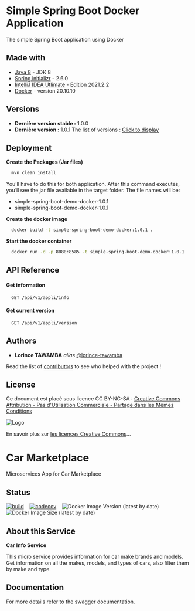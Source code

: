 
# Simple Spring Boot Docker Application

The simple Spring Boot application using Docker


## Made with

* [Java 8](https://www.java.com/fr/download/) - JDK 8
* [Spring initializr](https://start.spring.io/) - 2.6.0 
* [IntelliJ IDEA Utlimate](https://www.jetbrains.com/fr-fr/idea/) - Edition 2021.2.2 
* [Docker](https://www.docker.com/) - version 20.10.10 

## Versions

- **Dernière version stable :** 1.0.0
- **Dernière version :** 1.0.1
The list of versions : [Click to display](https://github.com/lorince-tawamba/spring-boot-demo-docker/tags)

## Deployment

**Create the Packages (Jar files)**

```bash
  mvn clean install
```

You’ll have to do this for both application. After this command executes, you’ll see the jar file available in the target folder. The file names will be:

- simple-spring-boot-demo-docker-1.0.1
- simple-spring-boot-demo-docker-1.0.1

**Create the docker image**

```bash
  docker build -t simple-spring-boot-demo-docker:1.0.1 .
```

**Start the docker container**

```bash
  docker run -d -p 8080:8585 -t simple-spring-boot-demo-docker:1.0.1
```

## API Reference

#### Get information

```http
  GET /api/v1/appli/info
```

#### Get current version 

```http
  GET /api/v1/appli/version
```

## Authors

* **Lorince TAWAMBA** _alias_ [@lorince-tawamba](https://github.com/lorince-tawamba)

Read the list of [contributors](https://github.com/lorince-tawamba/spring-boot-demo-docker/contributors) to see who helped with the project !

## License

Ce document est placé sous licence CC BY-NC-SA :  [Creative Commons
Attribution - Pas d'Utilisation Commerciale - Partage dans les Mêmes Conditions](https://creativecommons.org/licenses/by-nc-sa/4.0/)

![Logo](https://licensebuttons.net/l/by-nc-sa/3.0/88x31.png)

En savoir plus sur [les licences Creative Commons](https://creativecommons.org/licenses/?lang=fr-FR)...

# Car Marketplace

Microservices App for Car Marketplace

## Status

[![build](https://github.com/geekymon2/carmarketplace-car-info-svc/actions/workflows/build.yml/badge.svg)](https://github.com/geekymon2/carmarketplace-car-info-svc/actions/workflows/build.yml) &nbsp;&nbsp; [![codecov](https://codecov.io/gh/geekymon2/carmarketplace-car-info-svc/branch/main/graph/badge.svg?token=LH7ATDIHTB)](https://codecov.io/gh/geekymon2/carmarketplace-car-info-svc) &nbsp;&nbsp; ![Docker Image Version (latest by date)](https://img.shields.io/docker/v/geekymon2/cm-car-info-svc) &nbsp;&nbsp; ![Docker Image Size (latest by date)](https://img.shields.io/docker/image-size/geekymon2/cm-car-info-svc)

## About this Service

**Car Info Service**

This micro service provides information for car make brands and models. Get information on all the makes, models, and types of cars, also filter them by make and type. 

## Documentation

For more details refer to the swagger documentation.
